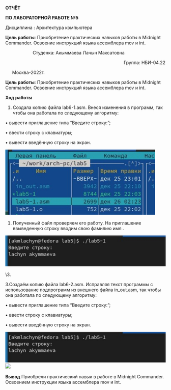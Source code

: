 ﻿





**ОТЧЁТ**

**ПО ЛАБОРАТОРНОЙ РАБОТЕ №5**



Дисциплина : Архитектура компьютера


**Цель работы**: Приобретение практических навыков работы в Midnight Commander. Освоение инструкций языка ассемблера mov и int.









`            `Студенка: Акыммаева Лачын Максатовна 

`                                                    `Группа: НБИ-04.22 





`	`Москва-2022г.	



**Цель работы**: Приобретение практических навыков работы в Midnight Commander. Освоение инструкций языка ассемблера mov и int.



**Ход работы**

1. Создала копию файла lab6-1.asm. Внеся изменения в программ, так чтобы она работала по следующему алгоритму: 

• вывести приглашение типа “Введите строку:”; 

• ввести строку с клавиатуры; 

• вывести введённую строку на экран.

![](56ff9a43-5195-428f-beb0-918cc8f8ab6e.001.jpeg)










1. Полученный файл проверяем его работу. На приглашение ввыведенную строку вводим свою фамилию имя . 

![](56ff9a43-5195-428f-beb0-918cc8f8ab6e.002.jpeg) 


\3. 





3.Создаём копию файла lab6-2.asm. Исправляя  текст программы с использование подпрограмм из внешнего файла in\_out.asm, так чтобы она работала по следующему алгоритму: 

• вывести приглашение типа “Введите  строку:”; 

• ввести строку с клавиатуры; 

• вывести введённую строку на экран.

![](56ff9a43-5195-428f-beb0-918cc8f8ab6e.002.jpeg)![](Aspose.Words.56ff9a43-5195-428f-beb0-918cc8f8ab6e.003.jpeg)



**Вывод** Приобрели практический навык в работе в Midnight Commander. Освоением инструкции языка ассемблера mov и int.


